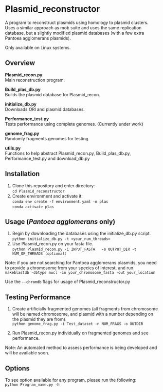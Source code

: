 # Plasmid_reconstructor
A program to reconstruct plasmids using homology to plasmid clusters. Uses a similar approach as mob suite and uses the same replication database, but a slightly modified plasmid databases (with a few extra Pantoea agglomerans plasmids).

Only available on Linux systems.

## Overview

**Plasmid_recon.py**  
Main reconstruction program.

**Build_plas_db.py**  
Builds the plasmid database for Plasmid_recon.

**initialize_db.py**  
Downloads ORI and plasmid databases.

**Performance_test.py**  
Tests performance using complete genomes. (Currently under work) 

**genome_frag.py**  
Randomly fragments genomes for testing.

**utils.py**  
Functions to help abstract Plasmid_recon.py, Build_plas_db.py, Performance_test.py and download_db.py

## Installation
1. Clone this repository and enter directory:    
`cd Plasmid_reconstructor`
2. Create environment and activate it:    
`conda env create -f environment.yaml -n plas`    
`conda activate plas`    

## Usage (_Pantoea agglomerans_ only)    
1. Begin by downloading the databases using the initialize_db.py script.    
`python initialize_db.py -t <your_num_threads>`    
2. Use Plasmid_recon.py on your fasta file.  
`python Plasmid_recon.py -i INPUT_FASTA   -o OUTPUT_DIR -t NUM_OF_THREADS (optional) `

Note: if you are not searching for Pantoea agglomerans plasmids, you need to provide a chromosome from your species of interest, and run  
`makeblastdb -dbtype nucl -in your_chromosome_fasta -out your_location`  

Use the `--chromdb` flags for usage of Plasmid_reconstructor.py

## Testing Performance
1. Create artificially fragmented genomes (all fragments from chromosome will be named chromosome, and plasmid with a number depending on the plasmid they are from).  
`python genome_frag.py -i Test_dataset -n NUM_FRAGS -o OUTDIR`

2. Run Plasmid_recon.py individually on fragmented genomes and see performance.

Note: An automated method to assess performance is being developed and will be available soon. 

## Options
To see option available for any program, please run the following:  
`python Program_name.py -h` 
